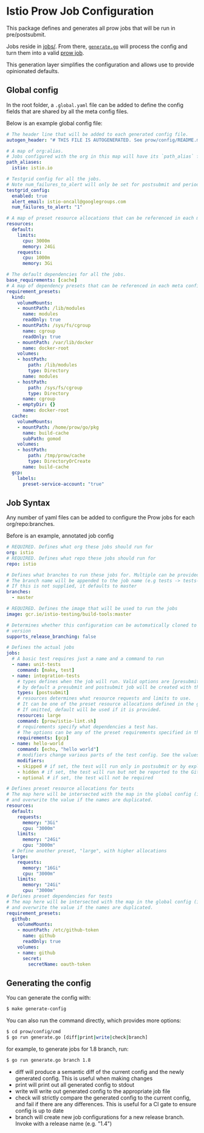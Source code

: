 # Istio Prow Job Configuration

This package defines and generates all prow jobs that will be run in pre/postsubmit.

Jobs reside in [jobs/](./jobs/). From there, [`generate.go`](./generate.go) will process the config and turn them into a valid [prow job](https://github.com/kubernetes/test-infra/blob/master/prow/jobs.md).

This generation layer simplifies the configuration and allows use to provide opinionated defaults.

## Global config

In the root folder, a `.global.yaml` file can be added to define the config fields that are shared by all the meta config files.

Below is an example global config file:

```yaml
# The header line that will be added to each generated config file.
autogen_header: "# THIS FILE IS AUTOGENERATED. See prow/config/README.md\n"

# A map of org:alias.
# Jobs configured with the org in this map will have its `path_alias` field.
path_aliases:
  istio: istio.io

# Testgrid config for all the jobs.
# Note num_failures_to_alert will only be set for postsubmit and periodic jobs.
testgrid_config:
  enabled: true
  alert_email: istio-oncall@googlegroups.com
  num_failures_to_alert: "1"

# A map of preset resource allocations that can be referenced in each meta config file.
resources:
  default:
    limits:
      cpu: 3000m
      memory: 24Gi
    requests:
      cpu: 1000m
      memory: 3Gi

# The default dependencies for all the jobs.
base_requirements: [cache]
# A map of dependency presets that can be referenced in each meta config file.
requirement_presets:
  kind:
    volumeMounts:
    - mountPath: /lib/modules
      name: modules
      readOnly: true
    - mountPath: /sys/fs/cgroup
      name: cgroup
      readOnly: true
    - mountPath: /var/lib/docker
      name: docker-root
    volumes:
    - hostPath:
        path: /lib/modules
        type: Directory
      name: modules
    - hostPath:
        path: /sys/fs/cgroup
        type: Directory
      name: cgroup
    - emptyDir: {}
      name: docker-root
  cache:
    volumeMounts:
    - mountPath: /home/prow/go/pkg
      name: build-cache
      subPath: gomod
    volumes:
    - hostPath:
        path: /tmp/prow/cache
        type: DirectoryOrCreate
      name: build-cache
  gcp:
    labels:
      preset-service-account: "true"
```

## Job Syntax

Any number of yaml files can be added to configure the Prow jobs for each org/repo:branches.

Before is an example, annotated job config

```yaml
# REQUIRED. Defines what org these jobs should run for
org: istio
# REQUIRED. Defines what repo these jobs should run for
repo: istio

# Defines what branches to run these jobs for. Multiple can be provided
# The branch name will be appended to the job name (e.g tests -> tests-master)
# If this is not supplied, it defaults to master
branches:
  - master

# REQUIRED. Defines the image that will be used to run the jobs
image: gcr.io/istio-testing/build-tools:master

# Determines whether this configuration can be automatically cloned to create a release branch
# version
supports_release_branching: false

# Defines the actual jobs
jobs:
  # A basic test requires just a name and a command to run
  - name: unit-tests
    command: [make, test]
  - name: integration-tests
    # types defines when the job will run. Valid options are [presubmit, postsubmit, periodic].
    # by default a presubmit and postsubmit job will be created with the same config
    types: [postsubmit]
    # resources determines what resource requests and limits to use.
    # It can be one of the preset resource allocations defined in the global config and file config.
    # If omitted, default will be used if it is provided.
    resources: large
    command: [prow/istio-lint.sh]
    # requirements specify what dependencies a test has.
    # The options can be any of the preset requirements specified in the requirement_presets field in the global config and file config.
    requirements: [gcp]
  - name: hello-world
    command: [echo, "hello world"]
    # modifiers change various parts of the test config. See the values below
    modifiers:
    - skipped # if set, the test will run only in postsubmit or by explicitly calling /test on it
    - hidden # if set, the test will run but not be reported to the GitHub UI
    - optional # if set, the test will not be required

# Defines preset resource allocations for tests
# The map here will be intersected with the map in the global config (if there is),
# and overwrite the value if the names are duplicated.
resources:
  default:
    requests:
      memory: "3Gi"
      cpu: "3000m"
    limits:
      memory: "24Gi"
      cpu: "3000m"
  # Define another preset, "large", with higher allocations
  large:
    requests:
      memory: "16Gi"
      cpu: "3000m"
    limits:
      memory: "24Gi"
      cpu: "3000m"
# Defines preset dependencies for tests
# The map here will be intersected with the map in the global config (if there is),
# and overwrite the value if the names are duplicated.
requirement_presets:
  github:
    volumeMounts:
    - mountPath: /etc/github-token
      name: github
      readOnly: true
    volumes:
    - name: github
      secret:
        secretName: oauth-token
```

## Generating the config

You can generate the config with:

```bash
$ make generate-config
```

You can also run the command directly, which provides more options:

```bash
$ cd prow/config/cmd
$ go run generate.go [diff|print|write|check|branch]
```

for example, to generate jobs for 1.8 branch, run:

```bash
$ go run generate.go branch 1.8
```

* diff will produce a semantic diff of the current config and the newly generated config. This is useful when making changes
* print will print out all generated config to stdout
* write will write out generated config to the appropriate job file
* check will strictly compare the generated config to the current config, and fail if there are any differences. This is useful for a CI gate to ensure config is up to date
* branch will create new job configurations for a new release branch. Invoke with a release name (e.g. "1.4")
